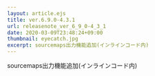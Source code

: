 ```yaml
---
layout: article.ejs
title: ver.6.9.0-4.3.1
url: releasenote_ver_6_9_0-4_3_1
date: 2020-03-09T23:48:24+09:00
thumbnail: eyecatch.jpg
excerpt: sourcemaps出力機能追加(インラインコード内)
---
```


sourcemaps出力機能追加(インラインコード内)